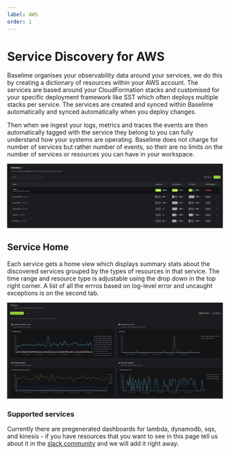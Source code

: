 ```yaml
---
label: AWS
order: 1
---
```


# Service Discovery for AWS

Baselime organises your observability data around your services, we do this by creating a dictionary of resources within your AWS account. The services are based around your CloudFormation stacks and customised for your specific deployment framework like SST which often deploys multiple stacks per service. The services are created and synced within Baselime automatically and synced automatically when you deploy changes.

Then when we ingest your logs, metrics and traces the events are then automatically tagged with the service they belong to you can fully understand how your systems are operating. Baselime does not charge for number of services but rather number of events, so their are no limits on the number of services or resources you can have in your workspace.

![Table of service with some key metrics](./service-list.png)

## Service Home

Each service gets a home view which displays summary stats about the discovered services grouped by the types of resources in that service. The time range and resource type is adjustable using the drop down in the top right corner. A list of all the errros based on log-level error and uncaught exceptions is on the second tab.

![lambda overview with 4 charts](./lambda-overview.png)

### Supported services

Currently there are pregenerated dashboards for lambda, dynamodb, sqs, and kinesis - if you have resources that you want to see in this page tell us about it in the [slack community](https://baselimecommunity.slack.com/join/shared_invite/zt-1eu7l0ag1-wxYXQV6Fr_aiB3ZPm3LhDQ) and we will add it right away.